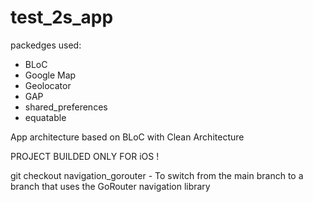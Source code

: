 # test_2s_app

packedges used:
- BLoC
- Google Map
- Geolocator
- GAP
- shared_preferences
- equatable

App architecture based on BLoC with Clean Architecture

PROJECT BUILDED ONLY FOR iOS !


git checkout navigation_gorouter - To switch from the main branch to a branch that uses the GoRouter navigation library
